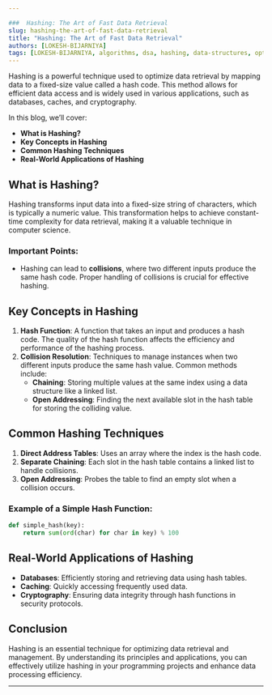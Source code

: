 ```yaml
---

###  Hashing: The Art of Fast Data Retrieval
slug: hashing-the-art-of-fast-data-retrieval  
title: "Hashing: The Art of Fast Data Retrieval"  
authors: [LOKESH-BIJARNIYA]  
tags: [LOKESH-BIJARNIYA, algorithms, dsa, hashing, data-structures, optimization, coding, programming, computer-science, learning]  
---
```


Hashing is a powerful technique used to optimize data retrieval by mapping data to a fixed-size value called a hash code. This method allows for efficient data access and is widely used in various applications, such as databases, caches, and cryptography.

In this blog, we’ll cover:

- **What is Hashing?**
- **Key Concepts in Hashing**
- **Common Hashing Techniques**
- **Real-World Applications of Hashing**

## What is Hashing?

Hashing transforms input data into a fixed-size string of characters, which is typically a numeric value. This transformation helps to achieve constant-time complexity for data retrieval, making it a valuable technique in computer science.

### Important Points:


- Hashing can lead to **collisions**, where two different inputs produce the same hash code. Proper handling of collisions is crucial for effective hashing.

## Key Concepts in Hashing

1. **Hash Function**: A function that takes an input and produces a hash code. The quality of the hash function affects the efficiency and performance of the hashing process.
2. **Collision Resolution**: Techniques to manage instances when two different inputs produce the same hash value. Common methods include:
   - **Chaining**: Storing multiple values at the same index using a data structure like a linked list.
   - **Open Addressing**: Finding the next available slot in the hash table for storing the colliding value.

## Common Hashing Techniques

1. **Direct Address Tables**: Uses an array where the index is the hash code.
2. **Separate Chaining**: Each slot in the hash table contains a linked list to handle collisions.
3. **Open Addressing**: Probes the table to find an empty slot when a collision occurs.

### Example of a Simple Hash Function:

```python
def simple_hash(key):
    return sum(ord(char) for char in key) % 100
```

## Real-World Applications of Hashing

- **Databases**: Efficiently storing and retrieving data using hash tables.
- **Caching**: Quickly accessing frequently used data.
- **Cryptography**: Ensuring data integrity through hash functions in security protocols.

## Conclusion

Hashing is an essential technique for optimizing data retrieval and management. By understanding its principles and applications, you can effectively utilize hashing in your programming projects and enhance data processing efficiency.

---
